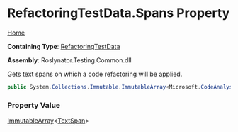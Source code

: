 # RefactoringTestData\.Spans Property

[Home](../../../../README.md)

**Containing Type**: [RefactoringTestData](../README.md)

**Assembly**: Roslynator\.Testing\.Common\.dll

  
Gets text spans on which a code refactoring will be applied\.

```csharp
public System.Collections.Immutable.ImmutableArray<Microsoft.CodeAnalysis.Text.TextSpan> Spans { get; private set; }
```

### Property Value

[ImmutableArray](https://docs.microsoft.com/en-us/dotnet/api/system.collections.immutable.immutablearray-1)\<[TextSpan](https://docs.microsoft.com/en-us/dotnet/api/microsoft.codeanalysis.text.textspan)\>

